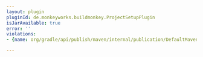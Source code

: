 ```yaml
---
layout: plugin
pluginId: de.monkeyworks.buildmonkey.ProjectSetupPlugin
isJarAvailable: true
error: ''
violations:
- {name: org/gradle/api/publish/maven/internal/publication/DefaultMavenPublication}

---
```

